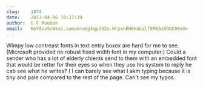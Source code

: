 ```yaml
---
slug:    1874
date:    2011-04-06 18:27:39
author:  G F Mueden
email:   KmYAsvSsWxxi.cwmamrwUgkqpd32o.HrpxnEH6kALqlfEM6AzDGNC00xU=
...
```


Wimpy low contreast fonts in text entry boxex are hard for me to
see. (Microsoft provided no robust fixed width font in my computer.)
Could a sender who has a lot of elderly chients send to them with an
embedded font that would be retter for their eyes so when they use his
system to reply he cab see what he writes?  ( I can barely see what I
akm typing because it is tiny and pale compared to the rest of the
page.  Can't see my typos.
